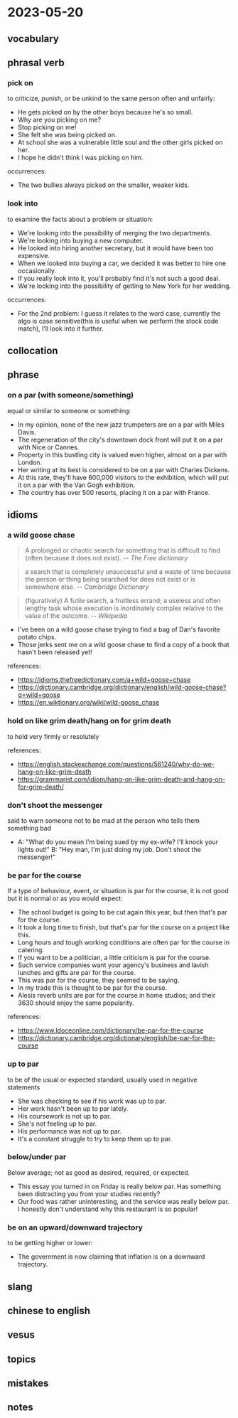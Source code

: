 # 2023-05-20
## vocabulary

## phrasal verb
### pick on
to criticize, punish, or be unkind to the same person often and unfairly:

- He gets picked on by the other boys because he's so small.
- Why are you picking on me?
- Stop picking on me!
- She felt she was being picked on.
- At school she was a vulnerable little soul and the other girls picked on her.
- I hope he didn't think I was picking on him.

occurrences:
- The two bullies always picked on the smaller, weaker kids.

### look into
to examine the facts about a problem or situation:

- We're looking into the possibility of merging the two departments.
- We're looking into buying a new computer.
- He looked into hiring another secretary, but it would have been too expensive.
- When we looked into buying a car, we decided it was better to hire one occasionally.
- If you really look into it, you'll probably find it's not such a good deal.
- We're looking into the possibility of getting to New York for her wedding.

occurrences:
- For the 2nd problem: I guess it relates to the word case, currently the algo is case sensitive(this is useful when we perform the stock code match), I’ll look into it further.

## collocation

## phrase
### on a par (with someone/something)
equal or similar to someone or something:

- In my opinion, none of the new jazz trumpeters are on a par with Miles Davis.
- The regeneration of the city's downtown dock front will put it on a par with Nice or Cannes.
- Property in this bustling city is valued even higher, almost on a par with London.
- Her writing at its best is considered to be on a par with Charles Dickens.
- At this rate, they'll have 600,000 visitors to the exhibition, which will put it on a par with the Van Gogh exhibition.
- The country has over 500 resorts, placing it on a par with France.

## idioms
### a wild goose chase
> A prolonged or chaotic search for something that is difficult to find (often because it does not exist).
> -- <cite>The Free dictionary</cite>

> a search that is completely unsuccessful and a waste of time because the person or thing being searched for does not exist or is somewhere else.
> -- <cite>Cambridge Dictionary</cite>

> (figuratively) A futile search, a fruitless errand; a useless and often lengthy task whose execution is inordinately complex relative to the value of the outcome.
> -- <cite>Wikipedia</cite>

- I've been on a wild goose chase trying to find a bag of Dan's favorite potato chips.
- Those jerks sent me on a wild goose chase to find a copy of a book that hasn't been released yet!

references:
- https://idioms.thefreedictionary.com/a+wild+goose+chase
- https://dictionary.cambridge.org/dictionary/english/wild-goose-chase?q=wild+goose
- https://en.wiktionary.org/wiki/wild-goose_chase

### hold on like grim death/hang on for grim death
to hold very firmly or resolutely

references:
- https://english.stackexchange.com/questions/561240/why-do-we-hang-on-like-grim-death
- https://grammarist.com/idiom/hang-on-like-grim-death-and-hang-on-for-grim-death/

### don't shoot the messenger
said to warn someone not to be mad at the person who tells them something bad

- A: "What do you mean I'm being sued by my ex-wife? I'll knock your lights out!" 
  B: "Hey man, I'm just doing my job. Don't shoot the messenger!"

### be par for the course
If a type of behaviour, event, or situation is par for the course, it is not good but it is normal or as you would expect:

- The school budget is going to be cut again this year, but then that's par for the course.
- It took a long time to finish, but that's par for the course on a project like this.
- Long hours and tough working conditions are often par for the course in catering.
- If you want to be a politician, a little criticism is par for the course.
- Such service companies want your agency's business and lavish lunches and gifts are par for the course.
- This was par for the course, they seemed to be saying.
- In my trade this is thought to be par for the course.
- Alesis reverb units are par for the course in home studios; and their 3630 should enjoy the same popularity.

references:
- https://www.ldoceonline.com/dictionary/be-par-for-the-course
- https://dictionary.cambridge.org/dictionary/english/be-par-for-the-course

### up to par
to be of the usual or expected standard, usually used in negative statements

- She was checking to see if his work was up to par.
- Her work hasn't been up to par lately.
- His coursework is not up to par.
- She's not feeling up to par.
- His performance was not up to par. 
- It's a constant struggle to try to keep them up to par.

### below/under par
Below average; not as good as desired, required, or expected.

- This essay you turned in on Friday is really below par. Has something been distracting you from your studies recently?
- Our food was rather uninteresting, and the service was really below par. I honestly don't understand why this restaurant is so popular!

### be on an upward/downward trajectory
to be getting higher or lower:

- The government is now claiming that inflation is on a downward trajectory.

## slang

## chinese to english

## vesus

## topics

## mistakes

## notes